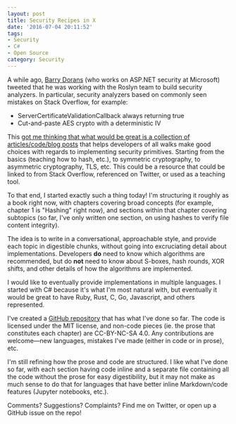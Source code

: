 ```yaml
---
layout: post
title: Security Recipes in X
date: '2016-07-04 20:11:52'
tags:
- Security
- C#
- Open Source
category: Security
---
```


A while ago, [Barry Dorans][blowdart] (who works on ASP.NET security at
Microsoft) tweeted that he was working with the Roslyn team to build security
analyzers. In particular, security analyzers based on commonly seen mistakes on
Stack Overflow, for example:

* ServerCertificateValidationCallback always returning true
* Cut-and-paste AES crypto with a deterministic IV

This
[got me thinking that what would be great is a collection of articles/code/blog posts][tweet] that
helps developers of all walks make good choices with regards to implementing
security primitives. Starting from the basics (teaching how to hash, etc.), to
symmetric cryptography, to asymmetric cryptography, TLS, etc. This could be a
resource that could be linked to from Stack Overflow, referenced on Twitter, or
used as a teaching tool.

To that end, I started exactly such a thing today! I'm structuring it roughly as
a book right now, with chapters covering broad concepts (for example, chapter 1
is "Hashing" right now), and sections within that chapter covering subtopics (so
far, I've only written one section, on using hashes to verify file content
integrity).

The idea is to write in a conversational, approachable style, and provide each
topic in digestible chunks, without going into excruciating detail about
implementations. Developers **do** need to know which algorithms are
recommended, but do **not** need to know about S-boxes, hash rounds, XOR shifts,
and other details of how the algorithms are implemented.

I would like to eventually provide implementations in multiple languages. I
started with C# because it's what I'm most natural with, but eventually it would
be great to have Ruby, Rust, C, Go, Javascript, and others represented.

I've created a [GitHub repository][repo] that has what I've done so far. The
code is licensed under the MIT license, and non-code pieces (ie. the prose that
constitutes each chapter) are CC-BY-NC-SA 4.0. Any contributions are
welcome&mdash;new languages, mistakes I've made (either in code or in prose),
etc.

I'm still refining how the prose and code are structured. I like what I've done
so far, with each section having code inline and a separate file containing all
the code without the prose for easy digestibility, but it may not make as much
sense to do that for languages that have better inline Markdown/code features
(Jupyter notebooks, etc.).

Comments? Suggestions? Complaints? Find me on Twitter, or open up a GitHub issue
on the repo!

[blowdart]: https://twitter.com/blowdart
[tweet]: https://twitter.com/bojanrajkovic/status/738147338657484800
[repo]: https://github.com/bojanrajkovic/security-recipes-in-x
